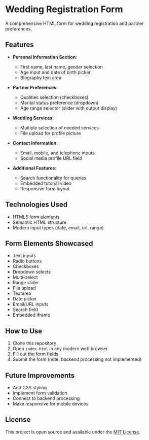 # Wedding Registration Form

A comprehensive HTML form for wedding registration and partner preferences.

## Features

- **Personal Information Section**:
  - First name, last name, gender selection
  - Age input and date of birth picker
  - Biography text area

- **Partner Preferences**:
  - Qualities selection (checkboxes)
  - Marital status preference (dropdown)
  - Age range selector (slider with output display)

- **Wedding Services**:
  - Multiple selection of needed services
  - File upload for profile picture

- **Contact Information**:
  - Email, mobile, and telephone inputs
  - Social media profile URL field

- **Additional Features**:
  - Search functionality for queries
  - Embedded tutorial video
  - Responsive form layout

## Technologies Used

- HTML5 form elements
- Semantic HTML structure
- Modern input types (date, email, url, range)

## Form Elements Showcased

- Text inputs
- Radio buttons
- Checkboxes
- Dropdown selects
- Multi-select
- Range slider
- File upload
- Textarea
- Date picker
- Email/URL inputs
- Search field
- Embedded iframe

## How to Use

1. Clone this repository
2. Open `index.html` in any modern web browser
3. Fill out the form fields
4. Submit the form (note: backend processing not implemented)


## Future Improvements

- Add CSS styling
- Implement form validation
- Connect to backend processing
- Make responsive for mobile devices

## License

This project is open source and available under the [MIT License](LICENSE).
